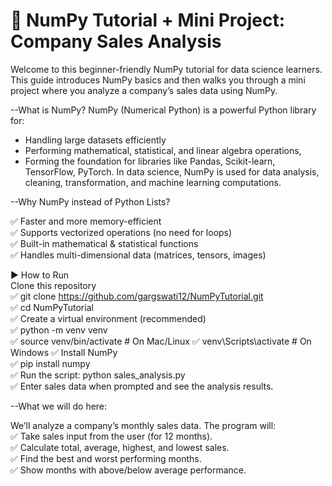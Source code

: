 # 🧮 NumPy Tutorial + Mini Project: Company Sales Analysis

Welcome to this beginner-friendly NumPy tutorial for data science learners.  
This guide introduces NumPy basics and then walks you through a mini project where you analyze a company’s sales data using NumPy.

--What is NumPy?
NumPy (Numerical Python) is a powerful Python library for:

- Handling large datasets efficiently
- Performing mathematical, statistical, and linear algebra operations,  
- Forming the foundation for libraries like Pandas, Scikit-learn, TensorFlow, PyTorch.
In data science, NumPy is used for data analysis, cleaning, transformation, and machine learning computations.

--Why NumPy instead of Python Lists?

✅ Faster and more memory-efficient  
✅ Supports vectorized operations (no need for loops)  
✅ Built-in mathematical & statistical functions  
✅ Handles multi-dimensional data (matrices, tensors, images)

▶️ How to Run   
    Clone this repository   
  ✅ git clone https://github.com/gargswati12/NumPyTutorial.git   
  ✅ cd NumPyTutorial   
  ✅ Create a virtual environment (recommended)   
  ✅ python -m venv venv   
  ✅ source venv/bin/activate      # On Mac/Linux
  ✅ venv\Scripts\activate          # On Windows
  ✅ Install NumPy   
  ✅ pip install numpy   
  ✅ Run the script: python sales_analysis.py   
  ✅ Enter sales data when prompted and see the analysis results.   
     
--What we will do here:   
   
We’ll analyze a company’s monthly sales data. The program will:   
✅ Take sales input from the user (for 12 months).   
✅ Calculate total, average, highest, and lowest sales.   
✅ Find the best and worst performing months.   
✅ Show months with above/below average performance.   



